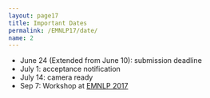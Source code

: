 ```yaml
---
layout: page17
title: Important Dates
permalink: /EMNLP17/date/
name: 2
---
```

* June 24 (Extended from June 10):  submission deadline 
* July 1: acceptance notification 
* July 14: camera ready 
* Sep 7: Workshop at [EMNLP 2017](http://www.emnlp2017.net)


